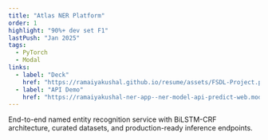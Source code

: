 ```yaml
---
title: "Atlas NER Platform"
order: 1
highlight: "90%+ dev set F1"
lastPush: "Jan 2025"
tags:
  - PyTorch
  - Modal
links:
  - label: "Deck"
    href: "https://ramaiyakushal.github.io/resume/assets/FSDL-Project.pdf"
  - label: "API Demo"
    href: "https://ramaiyakushal-ner-app--ner-model-api-predict-web.modal.run"
---
```

End-to-end named entity recognition service with BiLSTM-CRF architecture, curated datasets, and production-ready inference endpoints.
